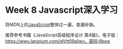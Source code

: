 # Week 8 Javascript深入学习

将MDN上的[JavaScript](https://developer.mozilla.org/zh-CN/docs/Web/JavaScript)整体过一遍，查漏补缺。

推荐参考书籍《JavaScript高级程序设计 第4版》，电子版：https://wwu.lanzoum.com/idVtt09a1gvi，密码:6bxw